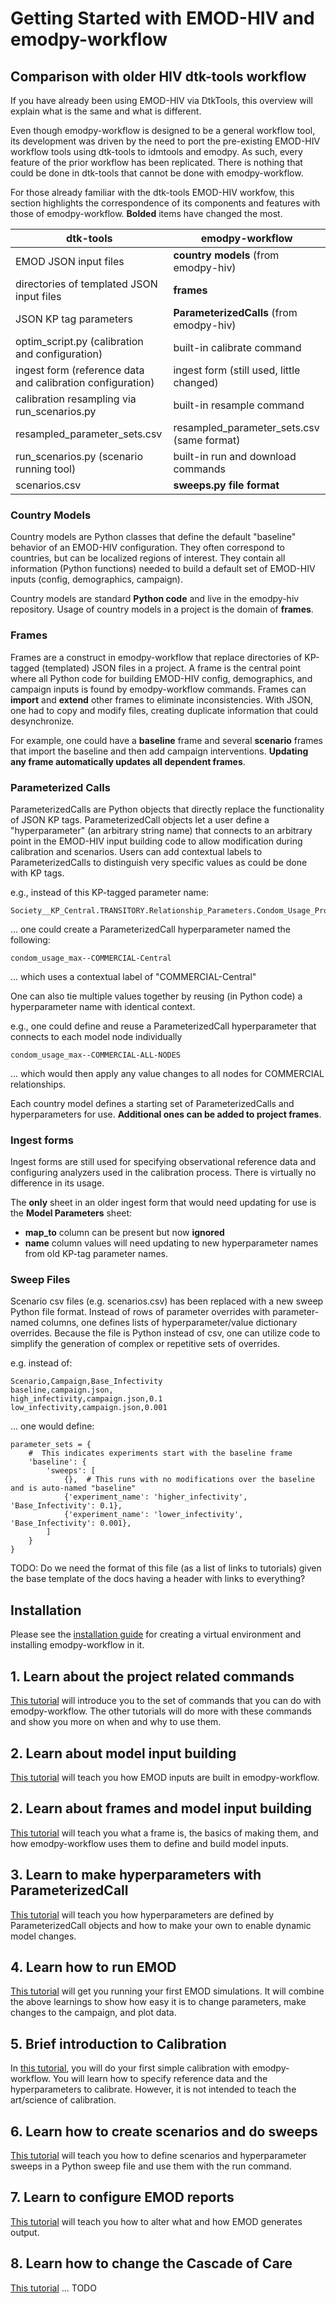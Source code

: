 # Getting Started with EMOD-HIV and emodpy-workflow

## **Comparison with older HIV dtk-tools workflow**

If you have already been using EMOD-HIV via DtkTools, this overview will explain
what is the same and what is different.


Even though emodpy-workflow is designed to be a general workflow tool, its development was driven by the need to 
port the pre-existing EMOD-HIV workflow tools using dtk-tools to idmtools and emodpy. As such, every feature of 
the prior workflow has been replicated. There is nothing that could be done in dtk-tools that cannot be done with 
emodpy-workflow.

For those already familiar with the dtk-tools EMOD-HIV workfow, this section highlights the correspondence of its 
components and features with those of emodpy-workflow. **Bolded** items have changed the most.


| dtk-tools | emodpy-workflow |
| --- | --- |
| EMOD JSON input files | **country models** (from emodpy-hiv) |
| directories of templated JSON input files | **frames** |
| JSON KP tag parameters | **ParameterizedCalls** (from emodpy-hiv) |
| optim_script.py (calibration and configuration) | built-in calibrate command |
| ingest form (reference data and calibration configuration) | ingest form (still used, little changed) |
| calibration resampling via run_scenarios.py | built-in resample command |
| resampled_parameter_sets.csv | resampled_parameter_sets.csv (same format) |
| run_scenarios.py (scenario running tool) | built-in run and download commands |
| scenarios.csv | **sweeps.py file format** |

### Country Models

Country models are Python classes that define the default "baseline" behavior of an EMOD-HIV configuration. They often 
correspond to countries, but can be localized regions of interest. They contain all information (Python functions) 
needed to build a default set of EMOD-HIV inputs (config, demographics, campaign).

Country models are standard **Python code** and live in the emodpy-hiv repository. Usage of country models in a project
is the domain of **frames**.

### Frames

Frames are a construct in emodpy-workflow that replace directories of KP-tagged (templated) JSON files in a project. A 
frame is the central point where all Python code for building EMOD-HIV config, demographics, and campaign inputs is
found by emodpy-workflow commands. Frames can **import** and **extend** other frames to eliminate inconsistencies. With
JSON, one had to copy and modify files, creating duplicate information that could desynchronize.

For example, one could have a **baseline** frame and several **scenario** frames that import the baseline and then add 
campaign interventions. **Updating any frame automatically updates all dependent frames**.

### Parameterized Calls

ParameterizedCalls are Python objects that directly replace the functionality of JSON KP tags. ParameterizedCall 
objects let a user define a "hyperparameter" (an arbitrary string name) that connects to an arbitrary point in the 
EMOD-HIV input building code to allow modification during calibration and scenarios. Users can add contextual labels to
ParameterizedCalls to distinguish very specific values as could be done with KP tags.

e.g., instead of this KP-tagged parameter name:

```
Society__KP_Central.TRANSITORY.Relationship_Parameters.Condom_Usage_Probability.Max 
```

... one could create a ParameterizedCall hyperparameter named the following:

```
condom_usage_max--COMMERCIAL-Central
```

... which uses a contextual label of "COMMERCIAL-Central"

One can also tie multiple values together by reusing (in Python code) a hyperparameter name with identical context.

e.g., one could define and reuse a ParameterizedCall hyperparameter that connects to each model node individually

```
condom_usage_max--COMMERCIAL-ALL-NODES
```

... which would then apply any value changes to all nodes for COMMERCIAL relationships.

Each country model defines a starting set of ParameterizedCalls and hyperparameters for use. **Additional ones can be 
added to project frames**.

### Ingest forms

Ingest forms are still used for specifying observational reference data and configuring analyzers used in the
calibration process. There is virtually no difference in its usage.

The **only** sheet in an older ingest form that would need updating for use is the  **Model Parameters** sheet:

- **map_to** column can be present but now **ignored**
- **name** column values will need updating to new hyperparameter names from old KP-tag parameter names.

### Sweep Files

Scenario csv files (e.g. scenarios.csv) has been replaced with a new sweep Python file format. Instead of rows of
parameter overrides with parameter-named columns, one defines lists of hyperparameter/value dictionary overrides.
Because the file is Python instead of csv, one can utilize code to simplify the generation of complex or repetitive
sets of overrides.

e.g. instead of:
```
Scenario,Campaign,Base_Infectivity
baseline,campaign.json,
high_infectivity,campaign.json,0.1
low_infectivity,campaign.json,0.001
```

... one would define:
```
parameter_sets = {
    #  This indicates experiments start with the baseline frame
    'baseline': {
        'sweeps': [
            {},  # This runs with no modifications over the baseline and is auto-named "baseline"
            {'experiment_name': 'higher_infectivity', 'Base_Infectivity': 0.1},
            {'experiment_name': 'lower_infectivity', 'Base_Infectivity': 0.001},
        ]
    }
}
```

TODO: Do we need the format of this file (as a list of links to tutorials) given the base template of the docs having
a header with links to everything?

## Installation

Please see the [installation guide](../installation.md) for creating a virtual environment and installing emodpy-workflow in it.


## 1. Learn about the project related commands

[This tutorial](project_related_commands.md) will introduce you to the set of commands that you can do with emodpy-workflow.
The other tutorials will do more with these commands and show you more on when and why to use them.

## 2. Learn about model input building
[This tutorial](input_building_process.md) will teach you how EMOD inputs are built in emodpy-workflow.

## 2. Learn about frames and model input building
[This tutorial](using_frames.md) will teach you what a frame is, the basics of making them, and how emodpy-workflow uses
them to define and build model inputs.

## 3. Learn to make hyperparameters with ParameterizedCall

[This tutorial](using_parameterized_calls.md) will teach you how hyperparameters are defined by ParameterizedCall 
objects and how to make your own to enable dynamic model changes.

## 4. Learn how to run EMOD

[This tutorial](running_emod.md) will get you running your first EMOD simulations.  It will combine the above learnings
to show how easy it is to change parameters, make changes to the campaign, and plot data.

## 5. Brief introduction to Calibration

In [this tutorial](calibration_intro.md), you will do your first simple calibration with emodpy-workflow.
You will learn how to specify reference data and the hyperparameters to calibrate.  However, it is
not intended to teach the art/science of calibration.

## 6. Learn how to create scenarios and do sweeps

[This tutorial](scenarios_and_sweeps.md) will teach you how to define scenarios and hyperparameter sweeps in a Python
sweep file and use them with the run command.

## 7. Learn to configure EMOD reports
[This tutorial](using_reporters.md) will teach you how to alter what and how EMOD generates output.

## 8. Learn how to change the Cascade of Care

[This tutorial](changing_the_cascade_of_care.md) ... TODO
